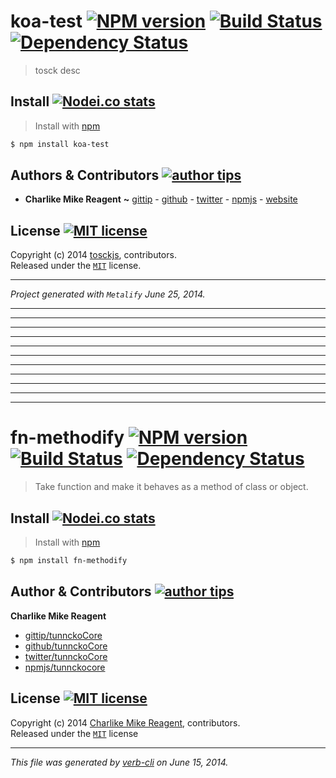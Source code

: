 # koa-test [![NPM version][npmjs-img]][npmjs-url] [![Build Status][travis-img]][travis-url] [![Dependency Status][depstat-img]][depstat-url]
> tosck desc


## Install [![Nodei.co stats][npmjs-install]][npmjs-url] 
> Install with [npm](https://npm.im)

```bash
$ npm install koa-test
```


## Authors & Contributors [![author tips][author-gittip-img]][author-gittip]
+ **Charlike Mike Reagent** **~** [gittip][author-gittip] - [github][author-github] - [twitter][author-twitter] - [npmjs][author-npmjs] - [website][author-website]


## License [![MIT license][license-img]][license-url]
Copyright (c) 2014 [tosckjs][author-website], contributors.  
Released under the [`MIT`][license-url] license.

***
_Project generated with `Metalify` June 25, 2014._


[npmjs-url]: https://npm.im/koa-test
[npmjs-img]: http://img.shields.io/npm/v/koa-test.svg
[npmjs-install]: https://nodei.co/npm/koa-test.png?mini=true

[license-url]: https://github.com/tosckjs/koa-test/blob/master/license.md
[license-img]: http://img.shields.io/badge/license-MIT-blue.svg

[travis-url]: https://travis-ci.org/tosckjs/koa-test
[travis-img]: https://travis-ci.org/tosckjs/koa-test.png?branch=master

[depstat-url]: https://david-dm.org/tosckjs/koa-test
[depstat-img]: https://david-dm.org/tosckjs/koa-test.png

[author-gittip-img]: http://img.shields.io/gittip/tosckjs.svg
[author-gittip]: https://www.gittip.com/tosckjs
[author-github]: https://github.com/tosckjs
[author-twitter]: https://twitter.com/tosckjs

[author-website]: tosck.com
[author-npmjs]: https://npmjs.org/~tunnckocore


***

***

***

***

***

***

***

***

***

***

***

# fn-methodify [![NPM version][npmjs-img]][npmjs-url] [![Build Status][travis-img]][travis-url] [![Dependency Status][depstat-img]][depstat-url]

> Take function and make it behaves as a method of class or object.


## Install [![Nodei.co stats][npmjs-install]][npmjs-url] 

> Install with [npm](https://npm.im)

```bash
$ npm install fn-methodify
```


## Author & Contributors [![author tips][author-gittip-img]][author-gittip]

**Charlike Mike Reagent**

+ [gittip/tunnckoCore][author-gittip]
+ [github/tunnckoCore][author-github]
+ [twitter/tunnckoCore][author-twitter]
+ [npmjs/tunnckocore][author-npmjs]


## License [![MIT license][license-img]][license-url]
Copyright (c) 2014 [Charlike Mike Reagent][author-website], contributors.  
Released under the [`MIT`][license-url] license

***

_This file was generated by [verb-cli](https://github.com/assemble/verb-cli) on June 15, 2014._


[author-gittip-img]: http://img.shields.io/gittip/tunnckoCore.svg
[author-gittip]: https://www.gittip.com/tunnckoCore
[author-github]: https://github.com/tunnckoCore
[author-twitter]: https://twitter.com/tunnckoCore
[author-npmjs]: https://npmjs.org/~tunnckocore
[author-website]: http://www.whistle-bg.tk

[npmjs-url]: https://npm.im/fn-methodify
[npmjs-img]: http://img.shields.io/npm/v/fn-methodify.svg
[npmjs-install]: https://nodei.co/npm/fn-methodify.png?mini=true

[license-url]: https://github.com/tunnckoCore/fn-methodify/blob/master/license.md
[license-img]: http://img.shields.io/badge/license-MIT-blue.svg

[travis-url]: https://travis-ci.org/tunnckoCore/fn-methodify
[travis-img]: https://travis-ci.org/tunnckoCore/fn-methodify.png?branch=master

[depstat-url]: https://david-dm.org/tunnckoCore/fn-methodify
[depstat-img]: https://david-dm.org/tunnckoCore/fn-methodify.png
